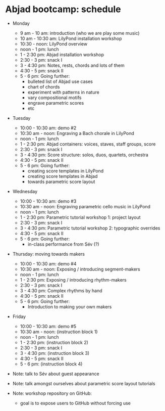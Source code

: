 Abjad bootcamp: schedule
========================

* Monday
    * 9 am - 10 am: introduction (who we are play some music)
    * 10 am - 10:30 am: LilyPond installation workshop
    * 10:30 - noon: LilyPond overview
    * noon - 1 pm: lunch
    * 1 - 2:30 pm: Abjad installation workshop
    * 2:30 - 3 pm: snack I
    * 3 - 4:30 pm: Notes, rests, chords and lots of them
    * 4:30  - 5 pm: snack II
    * 5 - 6 pm: Going further:
        * bulleted list of Abjad use cases
        * chart of chords
        * experiment with patterns in nature
        * vary compositional motifs
        * engrave parametric scores
        * etc

* Tuesday
    * 10:00 - 10:30 am: demo #2
    * 10:30 am - noon: Engraving a Bach chorale in LilyPond
    * noon - 1 pm: lunch
    * 1 - 2:30 pm: Abjad containers: voices, staves, staff groups, score
    * 2:30 - 3 pm: snack I
    * 3 - 4:30 pm: Score structure: solos, duos, quartets, orchestra
    * 4:30  - 5 pm: snack II
    * 5 - 6 pm: Going further:
        * creating score templates in LilyPond
        * creating score templates in Abjad 
        * towards parametric score layout

* Wednesday
    * 10:00 - 10:30 am: demo #3
    * 10:30 am - noon: Engraving parametric cello music in LilyPond
    * noon - 1 pm: lunch
    * 1 - 2:30 pm: Parametric tutorial workshop 1: project layout
    * 2:30 - 3 pm: snack I
    * 3 - 4:30 pm: Parametric tutorial workshop 2: typographic overrides
    * 4:30  - 5 pm: snack II
    * 5 - 6 pm: Going further:
        * in-class performance from Sév (?)

* Thursday: moving towards makers
    * 10:00 - 10:30 am: demo #4
    * 10:30 am - noon: Exposing / introducing segment-makers
    * noon - 1 pm: lunch
    * 1 - 2:30 pm: Exposing / introducing rhythm-makers
    * 2:30 - 3 pm: snack I
    * 3 - 4:30 pm: Complex rhythms by hand
    * 4:30  - 5 pm: snack II
    * 5 - 6 pm: Going further:
        * Introduction to making your own makers

* Friday
    * 10:00 - 10:30 am: demo #5
    * 10:30 am - noon: (instruction block 1)
    * noon - 1 pm: lunch
    * 1 - 2:30 pm: (instruction block 2)
    * 2:30 - 3 pm: snack I
    * 3 - 4:30 pm: (instruction block 3)
    * 4:30  - 5 pm: snack II
    * 5 - 6 pm: (instruction block 4)

* Note: talk to Sév about guest appearance
* Note: talk amongst ourselves about parametric score layout tutorials
* Note: workshop repository on GitHub:
    * goal is to expose users to GitHub without forcing use